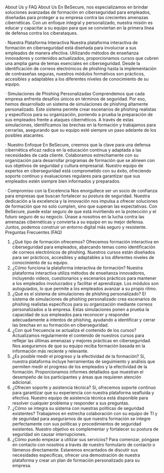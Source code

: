  About Us y FAQ
 About Us
 En BeSecure, nos especializamos en brindar soluciones avanzadas de formación en ciberseguridad para
 empleados, diseñadas para proteger a su empresa contra las crecientes amenazas cibernéticas. Con un
 enfoque integral y personalizado, nuestra misión es educar y capacitar a su equipo para que se conviertan
 en la primera línea de defensa contra los ciberataques.

· Nuestra Plataforma Interactiva
 Nuestra plataforma interactiva de formación en ciberseguridad está diseñada para involucrar a sus
 empleados de manera efectiva. Utilizando métodos de enseñanza innovadores y contenidos actualizados,
 proporcionamos cursos que cubren una amplia gama de temas esenciales en ciberseguridad. Desde la
 identificación de correos electrónicos de phishing hasta la implementación de contraseñas seguras,
 nuestros módulos formativos son prácticos, accesibles y adaptables a los diferentes niveles de
 conocimiento de su equipo.

· Simulaciones de Phishing Personalizadas
 Comprendemos que cada empresa enfrenta desafíos únicos en términos de seguridad. Por eso, hemos
 desarrollado un sistema de simulaciones de phishing altamente personalizado. Este sistema permite crear
 escenarios de phishing realistas y específicos para su organización, poniendo a prueba la preparación de
 sus empleados frente a ataques cibernéticos. A través de estas simulaciones, identificamos las brechas en
 la formación y trabajamos para cerrarlas, asegurando que su equipo esté siempre un paso adelante de los
 posibles atacantes.

· Nuestro Enfoque
 En BeSecure, creemos que la clave para una defensa cibernética eficaz radica en la educación continua y
 adaptada a las necesidades de cada cliente. Colaboramos estrechamente con su organización para
 desarrollar programas de formación que se alineen con sus objetivos de seguridad y cultura empresarial.
 Nuestro equipo de expertos en ciberseguridad está comprometido con su éxito, ofreciendo soporte
 continuo y evaluaciones regulares para garantizar que sus empleados estén siempre bien informados y
 preparados.

· Compromiso con la Excelencia
 Nos enorgullece ser un socio de confianza para empresas que buscan fortalecer su postura de seguridad.
 Nuestra dedicación a la excelencia y la innovación nos impulsa a ofrecer soluciones de formación que no
 solo cumplen, sino que superan las expectativas. Con BeSecure, puede estar seguro de que está
 invirtiendo en la protección y el futuro seguro de su negocio.
 Únase a nosotros en la lucha contra las amenazas cibernéticas y convierta a su equipo en su mejor
 defensa. Juntos, podemos construir un entorno digital más seguro y resistente.
 Preguntas Frecuentes (FAQ)
 1. ¿Qué tipo de formación ofrecemos?
 Ofrecemos formación interactiva en ciberseguridad para empleados, abarcando temas como identificación
 de correos electrónicos de phishing. Nuestros cursos están diseñados para ser prácticos, accesibles y
 adaptables a los diferentes niveles de conocimiento de su equipo.
 2. ¿Cómo funciona la plataforma interactiva de formación?
 Nuestra plataforma interactiva utiliza métodos de enseñanza innovadores, incluyendo videos,
 cuestionarios y escenarios prácticos para mantener a los empleados involucrados y facilitar el aprendizaje.
 Los módulos son autoguiados, lo que permite a los empleados avanzar a su propio ritmo.
 3. ¿Qué es el sistema de simulaciones de phishing personalizado?
 El sistema de simulaciones de phishing personalizado crea escenarios de phishing realistas específicos
 para su organización mediante correos personalizados a la empresa. Estas simulaciones ponen a prueba la
 capacidad de sus empleados para reconocer y responder adecuadamente a intentos de phishing,
 ayudando a identificar y cerrar las brechas en su formación en ciberseguridad.
 4. ¿Con qué frecuencia se actualiza el contenido de los cursos?
 Actualizamos regularmente el contenido de nuestros cursos para reflejar las últimas amenazas y mejores
 prácticas en ciberseguridad. Nos aseguramos de que su equipo reciba formación basada en la información
 más reciente y relevante.
 5. ¿Es posible medir el progreso y la efectividad de la formación?
 Sí, nuestra plataforma incluye herramientas de seguimiento y análisis que permiten medir el progreso de
 los empleados y la efectividad de la formación. Proporcionamos informes detallados que muestran el
 desempeño de los participantes y áreas que requieren atención adicional.
 6. ¿Ofrecen soporte y asistencia técnica?
 Sí, ofrecemos soporte continuo para garantizar que su experiencia con nuestra plataforma seafluida y
 efectiva. Nuestro equipo de asistencia técnica está disponible para resolver cualquier problema y
 responder a sus preguntas.
 7. ¿Cómo se integra su sistema con nuestras políticas de seguridad existentes?
 Trabajamos en estrecha colaboración con su equipo de TI y de seguridad para asegurarnos de que nuestra
 formación se integre perfectamente con sus políticas y procedimientos de seguridad existentes. Nuestro
 objetivo es complementar y fortalecer su postura de seguridad sin causar interrupciones.
 8. ¿Cómo puedo empezar a utilizar sus servicios?
 Para comenzar, póngase en contacto con nosotros a través de nuestro formulario de contacto o llámenos
 directamente. Estaremos encantados de discutir sus necesidades específicas, ofrecer una demostración de
 nuestra plataforma y crear un plan de formación personalizado para su empresa.